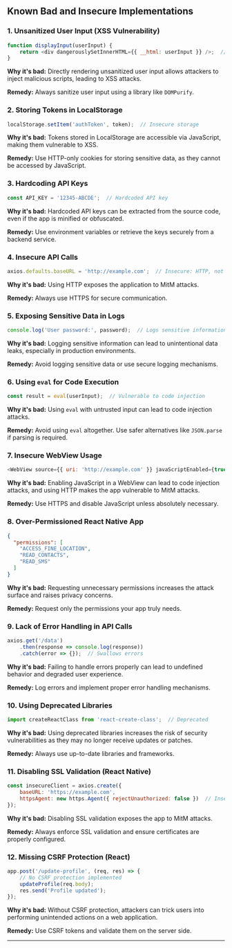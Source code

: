 ## Known Bad and Insecure Implementations

### 1. Unsanitized User Input (XSS Vulnerability)
```javascript
function displayInput(userInput) {
    return <div dangerouslySetInnerHTML={{ __html: userInput }} />;  // Vulnerable to XSS
}
```
**Why it's bad:** Directly rendering unsanitized user input allows attackers to inject malicious scripts, leading to XSS attacks.

**Remedy:** Always sanitize user input using a library like `DOMPurify`.

### 2. Storing Tokens in LocalStorage
```javascript
localStorage.setItem('authToken', token);  // Insecure storage
```
**Why it's bad:** Tokens stored in LocalStorage are accessible via JavaScript, making them vulnerable to XSS.

**Remedy:** Use HTTP-only cookies for storing sensitive data, as they cannot be accessed by JavaScript.

### 3. Hardcoding API Keys
```javascript
const API_KEY = '12345-ABCDE';  // Hardcoded API key
```
**Why it's bad:** Hardcoded API keys can be extracted from the source code, even if the app is minified or obfuscated.

**Remedy:** Use environment variables or retrieve the keys securely from a backend service.

### 4. Insecure API Calls
```javascript
axios.defaults.baseURL = 'http://example.com';  // Insecure: HTTP, not HTTPS
```
**Why it's bad:** Using HTTP exposes the application to MitM attacks.

**Remedy:** Always use HTTPS for secure communication.

### 5. Exposing Sensitive Data in Logs
```javascript
console.log('User password:', password);  // Logs sensitive information
```
**Why it's bad:** Logging sensitive information can lead to unintentional data leaks, especially in production environments.

**Remedy:** Avoid logging sensitive data or use secure logging mechanisms.

### 6. Using `eval` for Code Execution
```javascript
const result = eval(userInput);  // Vulnerable to code injection
```
**Why it's bad:** Using `eval` with untrusted input can lead to code injection attacks.

**Remedy:** Avoid using `eval` altogether. Use safer alternatives like `JSON.parse` if parsing is required.

### 7. Insecure WebView Usage
```javascript
<WebView source={{ uri: 'http://example.com' }} javaScriptEnabled={true} />  // Insecure: HTTP and JS enabled
```
**Why it's bad:** Enabling JavaScript in a WebView can lead to code injection attacks, and using HTTP makes the app vulnerable to MitM attacks.

**Remedy:** Use HTTPS and disable JavaScript unless absolutely necessary.

### 8. Over-Permissioned React Native App
```json
{
  "permissions": [
    "ACCESS_FINE_LOCATION",
    "READ_CONTACTS",
    "READ_SMS"
  ]
}
```
**Why it's bad:** Requesting unnecessary permissions increases the attack surface and raises privacy concerns.

**Remedy:** Request only the permissions your app truly needs.

### 9. Lack of Error Handling in API Calls
```javascript
axios.get('/data')
    .then(response => console.log(response))
    .catch(error => {});  // Swallows errors
```
**Why it's bad:** Failing to handle errors properly can lead to undefined behavior and degraded user experience.

**Remedy:** Log errors and implement proper error handling mechanisms.

### 10. Using Deprecated Libraries
```javascript
import createReactClass from 'react-create-class';  // Deprecated
```
**Why it's bad:** Using deprecated libraries increases the risk of security vulnerabilities as they may no longer receive updates or patches.

**Remedy:** Always use up-to-date libraries and frameworks.

### 11. Disabling SSL Validation (React Native)
```javascript
const insecureClient = axios.create({
    baseURL: 'https://example.com',
    httpsAgent: new https.Agent({ rejectUnauthorized: false })  // Insecure: SSL validation disabled
});
```
**Why it's bad:** Disabling SSL validation exposes the app to MitM attacks.

**Remedy:** Always enforce SSL validation and ensure certificates are properly configured.

### 12. Missing CSRF Protection (React)
```javascript
app.post('/update-profile', (req, res) => {
    // No CSRF protection implemented
    updateProfile(req.body);
    res.send('Profile updated');
});
```
**Why it's bad:** Without CSRF protection, attackers can trick users into performing unintended actions on a web application.

**Remedy:** Use CSRF tokens and validate them on the server side.

---